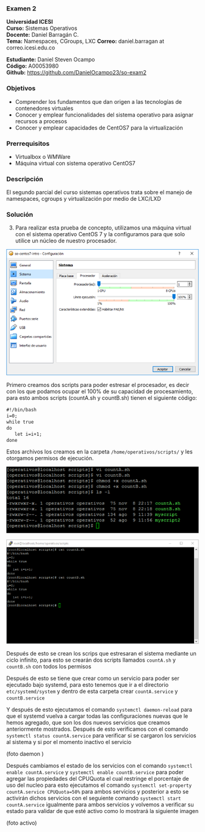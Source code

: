 ### Examen 2
**Universidad ICESI**  
**Curso:** Sistemas Operativos  
**Docente:** Daniel Barragán C.  
**Tema:** Namespaces, CGroups, LXC
**Correo:** daniel.barragan at correo.icesi.edu.co

**Estudiante:** Daniel Steven Ocampo   
**Código:** A00053980    
**Github:** https://github.com/DanielOcampo23/so-exam2      

### Objetivos
* Comprender los fundamentos que dan origen a las tecnologías de contenedores virtuales
* Conocer y emplear funcionalidades del sistema operativo para asignar recursos a procesos
* Conocer y emplear capacidades de CentOS7 para la virtualización

### Prerrequisitos
* Virtualbox o WMWare
* Máquina virtual con sistema operativo CentOS7

### Descripción
El segundo parcial del curso sistemas operativos trata sobre el manejo de namespaces, cgroups y virtualización por medio de LXC/LXD

### Solución
3. Para realizar esta prueba de concepto, utilizamos una máquina virtual con el sistema operativo CentOS 7 y la configuramos para que solo utilice un núcleo de nuestro procesador.

 ![GitHub Logo1](images/1.PNG)

Primero creamos dos scripts para poder estresar el procesador, es decir con los que podamos ocupar el 100% de su capacidad de procesamiento, para esto ambos scripts (countA.sh y countB.sh) tienen el siguiente código:

```
#!/bin/bash
i=0;
while true
do
   let i=i+1;
done
```

Estos archivos los creamos en la carpeta ```/home/operativos/scripts/``` y les otorgamos permisos de ejecución.

 ![GitHub Logo1](images/2.PNG)
 
 ![GitHub Logo1](images/3.PNG)



Después de esto se crean los scrips que estresaran el sistema mediante un ciclo infinito, para esto se crearán dos scripts llamados ```countA.sh``` y ```countB.sh``` con todos los permisos


Después de esto se tiene que crear como un servicio para poder ser ejecutado bajo systemd, para esto tenemos que ir a el directorio ```etc/systemd/system``` y dentro de esta carpeta crear ```countA.service``` y ```countB.service```



Y después de esto ejecutamos el comando ```systemctl daemon-reload``` para que el systemd vuelva a cargar todas las configuraciones nuevas que le hemos agregado, que son los dos nuevos servicios que creamos anteriormente mostrados. Después de esto verificamos con el comando ```systemctl status countA.service``` para verificar si se cargaron los servicios al sistema y si por el momento inactivo el servicio

(foto daemon )


Después cambiamos el estado de los servicios con el comando ```systemctl enable countA.service``` y ```systemctl enable countB.service``` para poder agregar las propiedades del CPUQuota el cual restringe el porcentaje de uso del nucleo para esto ejecutamos el comando  ```systemctl set-property countA.service CPUQuota=50%``` para ambos servicios y posterior a esto se activirán dichos servicios con el seguiente comando ```systemctl start countA.service``` igualmente para ambos servicios y volvemos a verificar su estado para validar de que esté activo como lo mostrará la siguiente imagen

(foto activo)





